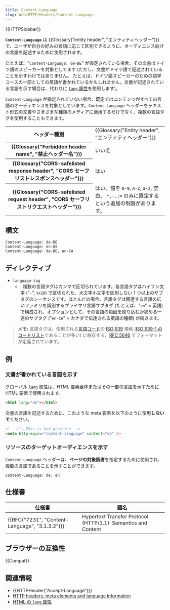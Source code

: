 ```yaml
---
title: Content-Language
slug: Web/HTTP/Headers/Content-Language
---
```


{{HTTPSidebar}}

**`Content-Language`** は {{Glossary("entity header", "エンティティヘッダー")}} で、ユーザが自分の好みの言語に応じて区別できるように、オーディエンス向けの言語を記述するために使用されます。

たとえば、"`Content-Language: de-DE`" が設定されている場合、その文書はドイツ語のスピーカーを対象としてます (ただし、文書がドイツ語で記述されていることを示すわけではありません。 たとえば、ドイツ語スピーカーのための語学コースの一部としての英語が書かれているかもしれません。文書が記述されている言語を示す場合は、代わりに [`lang` 属性](/ja/docs/Web/HTML/Global_attributes/lang)を使用します)。

`Content-Language` が指定されていない場合、既定ではコンテンツがすべての言語のオーディエンスを対象としています。`Content-Language` ヘッダーをテキスト形式の文書やさまざまな種類のメディアに適用するだけでなく、複数の言語タグを使用することもできます。

<table class="properties">
  <tbody>
    <tr>
      <th scope="row">ヘッダー種別</th>
      <td>
        {{Glossary("Entity header", "エンティティヘッダー")}}
      </td>
    </tr>
    <tr>
      <th scope="row">
        {{Glossary("Forbidden header name", "禁止ヘッダー名")}}
      </th>
      <td>いいえ</td>
    </tr>
    <tr>
      <th scope="row">
        {{Glossary("CORS-safelisted response header", "CORS セーフリストレスポンスヘッダー")}}
      </th>
      <td>はい</td>
    </tr>
    <tr>
      <th scope="row">
        {{Glossary("CORS-safelisted request header", "CORS セーフリストリクエストヘッダー")}}
      </th>
      <td>
        はい、値を <code>0-9</code>, <code>A-Z</code>, <code>a-z</code>, 空白、
        <code>*,-.;=</code> のみに限定するという追加の制限があります。
      </td>
    </tr>
  </tbody>
</table>

## 構文

```
Content-Language: de-DE
Content-Language: en-US
Content-Language: de-DE, en-CA
```

## ディレクティブ

- `language-tag`
  - : 複数の言語タグはカンマで区切られています。各言語タグはハイフン文字 ("`-`", `%x2D`) で区切られた、大文字小文字を区別しない 1 つ以上のサブタグのシーケンスです。ほとんどの場合、言語タグは関連する言語の広いファミリを識別するプライマリ言語サブタグ (たとえば、"`en`" = 英語) で構成され、オプションとして、その言語の範囲を絞り込むか狭める一連のサブタグ ("`en-CA`" = カナダで伝達される英語の種類) が続きます。

> **メモ:** 言語タグは、使用される[言語コード](https://en.wikipedia.org/wiki/Language_code)の [ISO 639](https://en.wikipedia.org/wiki/ISO_639) 規格 ([ISO 639-1 のコードリスト](https://en.wikipedia.org/wiki/List_of_ISO_639-1_codes)であることが多い) に依存する、[RFC 5646](https://tools.ietf.org/html/rfc5646) でフォーマットが定義されています。

## 例

### 文書が書かれている言語を示す

グローバル [`lang`](/ja/docs/Web/HTML/Global_attributes/lang) 属性は、HTML 要素全体またはその一部の言語を示すために HTML 要素で使用されます。

```html
<html lang="de"></html>
```

文書の言語を記述するために、このような meta 要素を以下のように使用**しないで**ください。

```html example-bad
<!-- /!\ This is bad practice -->
<meta http-equiv="content-language" content="de" />
```

### リソースのターゲットオーディエンスを示す

`Content-Language` ヘッダーは、**ページの対象読者**を指定するために使用され、複数の言語であることを示すことができます。

```
Content-Language: de, en
```

## 仕様書

| 仕様書                                         | 題名                                                          |
| ---------------------------------------------- | ------------------------------------------------------------- |
| {{RFC("7231", "Content-Language", "3.1.3.2")}} | Hypertext Transfer Protocol (HTTP/1.1): Semantics and Content |

## ブラウザーの互換性

{{Compat}}

## 関連情報

- {{HTTPHeader("Accept-Language")}}
- [HTTP headers, meta elements and language information](https://www.w3.org/International/questions/qa-http-and-lang.en)
- [HTML の `lang` 属性](/ja/docs/Web/HTML/Global_attributes/lang)
